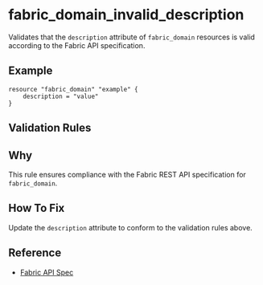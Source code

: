 # fabric_domain_invalid_description

Validates that the `description` attribute of `fabric_domain` resources is valid according to the Fabric API specification.

## Example

```hcl
resource "fabric_domain" "example" {
    description = "value"
}
```

## Validation Rules



## Why

This rule ensures compliance with the Fabric REST API specification for `fabric_domain`.

## How To Fix

Update the `description` attribute to conform to the validation rules above.

## Reference

- [Fabric API Spec](https://github.com/microsoft/fabric-rest-api-specs/tree/main/admin/definitions/domains.json)
